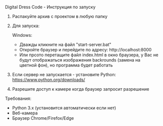 Digital Dress Code - Инструкция по запуску

1) Распакуйте архив с проектом в любую папку
2) Для запуска:

   Windows:
   - Дважды кликните на файл "start-server.bat"
   - Откройте браузер и перейдите по адресу: http://localhost:8000
   - Или прсото перетащите файл index.html в окно браузера, у Вас не будут отображаться изображения backrounds (замена на цветной фон), но программа будет работать
    
3) Если сервер не запускается - установите Python:
   https://www.python.org/downloads/

4) Разрешите доступ к камере когда браузер запросит разрешение

Требования:
- Python 3.x (установится автоматически если нет)
- Веб-камера
- Браузер Chrome/Firefox/Edge
